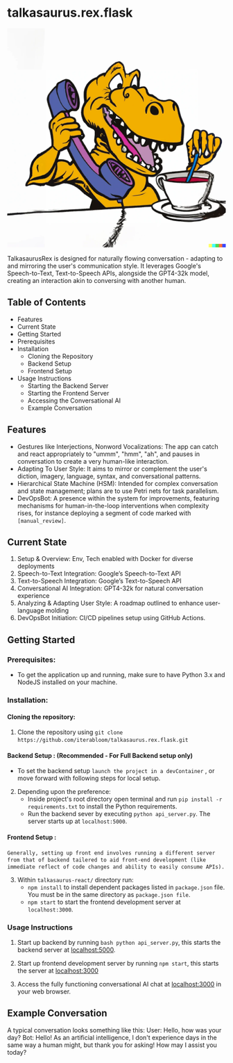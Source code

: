 # talkasaurus.rex.flask

![a cartoon tyrannosaurus rex talks on an oversized 1980s-style telephone while stirring a cup of tea with a large aquamarine-colored spoon](talkosaurus-rex.png?raw=true "TalkasaurusRex")  

TalkasaurusRex is designed for naturally flowing conversation - adapting to and mirroring the user's communication style. It leverages Google's Speech-to-Text, Text-to-Speech APIs, alongside the GPT4-32k model, creating an interaction akin to conversing with another human.

## Table of Contents
* Features
* Current State
* Getting Started
* Prerequisites
* Installation
    * Cloning the Repository
    * Backend Setup
    * Frontend Setup
* Usage Instructions
    * Starting the Backend Server
    * Starting the Frontend Server
    * Accessing the Conversational AI
    * Example Conversation

## Features
- Gestures like Interjections, Nonword Vocalizations: The app can catch and react appropriately to "ummm", "hmm", "ah", and pauses in conversation to create a very human-like interaction.
- Adapting To User Style: It aims to mirror or complement the user's diction, imagery, language, syntax, and conversational patterns.
- Hierarchical State Machine (HSM): Intended for complex conversation and state management; plans are to use Petri nets for task parallelism.
- DevOpsBot: A presence within the system for improvements, featuring mechanisms for human-in-the-loop interventions when complexity rises, for instance deploying a segment of code marked with `[manual_review]`.

## Current State
1. Setup & Overview: Env, Tech enabled with Docker for diverse deployments
2. Speech-to-Text Integration: Google’s Speech-to-Text API
3. Text-to-Speech Integration: Google’s Text-to-Speech API
4. Conversational AI Integration: GPT4-32k for natural conversation experience
5. Analyzing & Adapting User Style: A roadmap outlined to enhance user-language molding  
6. DevOpsBot Initiation: CI/CD pipelines setup using GitHub Actions.

## Getting Started

### Prerequisites:
* To get the application up and running, make sure to have Python 3.x and NodeJS installed on your machine.

### Installation:

#### Cloning the repository:
1. Clone the repository using `git clone https://github.com/iterabloom/talkasaurus.rex.flask.git`

#### Backend Setup : (Recommended - For Full Backend setup only)
* To set the backend setup `launch the project in a devContainer` , or move forward with following steps for local setup.

2. Depending upon the preference:
    * Inside project's root directory open terminal and run `pip install -r requirements.txt` to install the Python requirements.
    * Run the backend sever by executing `python api_server.py`. The server starts up at `localhost:5000`.

#### Frontend Setup :
    Generally, setting up front end involves running a different server from that of backend tailered to aid front-end development (like immediate reflect of code changes and ability to easily consume APIs).

3. Within `talkasaurus-react/` directory run:
    * `npm install` to install dependent packages listed in `package.json` file. You must be in the same directory as `package.json file`.
    * `npm start` to start the frontend development server at `localhost:3000`.

### Usage Instructions

1. Start up backend by running ```bash python api_server.py```, this starts the backend server at [localhost:5000](http://localhost:5000).

2. Start up frontend development server by running `npm start`, this starts the server at [localhost:3000](http://localhost:3000)

3. Access the fully functioning conversational AI chat at [localhost:3000](http://localhost:3000) in your web browser.
                
## Example Conversation
A typical conversation looks something like this:
User: Hello, how was your day?
Bot: Hello! As an artificial intelligence, I don't experience days in the same way a human might, but thank you for asking! How may I assist you today?